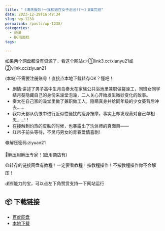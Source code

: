 ```yaml
---
title: "《清洗服务!～我和她在女子浴池!?～》8集完结"
date: 2023-12-29T16:49:34
slug: wp-1238
permalink: /posts/wp-1238/
categories:
  - 动漫
  - BG泡面档
tags:

---
```


如果两个网盘都没有资源了，看这个网站👉①link3.cc/xianyu21或②vlink.cc/ziyuan21

(本站)不需要注册账号！直接点本地下载转存OK？懂吧！

*   剧情:讲述了男子高中生月岛奏太在家族公共浴池里兼职做搓澡工，同班女同学结月葵隐藏自己的身份来澡堂泡澡，二人关心开始发生微妙变化的故事。
*   奏太在自己家的澡堂里做了兼职做工人，隐瞒真身并给同年级的少女葵背后冲去……
*   我每天都从仇恨中进行近似性骚扰的瘦身按摩，事实上却发现葵对自己单相思……! !
*   在接触到灼热的皮肤的时候，也暴露出了洗体师的真面目——
*   红帘子前头等待，不灵巧男女的青春爱情喜剧!

🟢解压密码:ziyuan21

🔵解压用解压专家！(应用商店有)

🟡转存的链接网盘有教程！一定要看教程！按教程操作！不按教程操作你不会解压！

💰🈶能力的宝，可以点左下角赞赏支持一下网站运行

## 📦 下载链接
- [百度网盘](https://blziyuan21.com/pay-download/1238?key=9e3938dc4a&down_id=0)
- [本地下载](https://blziyuan21.com/pay-download/1238?key=9e3938dc4a&down_id=1)

